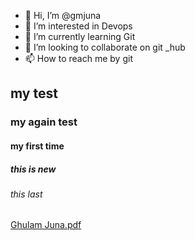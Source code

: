 - 👋 Hi, I’m @gmjuna
- 👀 I’m interested in Devops
- 🌱 I’m currently learning Git
- 💞️ I’m looking to collaborate on git _hub
- 📫 How to reach me by git
## my test
### my again test
#### my first time
##### this is new
###### this last
[Ghulam Juna.pdf](https://github.com/gmjuna/gmjuna/files/10334357/Ghulam.Juna.pdf)
